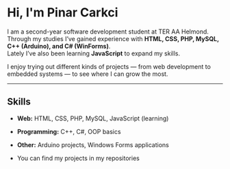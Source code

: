 # Hi, I'm Pinar Carkci

I am a second-year software development student at TER AA Helmond.  
Through my studies I’ve gained experience with **HTML, CSS, PHP, MySQL, C++ (Arduino), and C# (WinForms)**.  
Lately I’ve also been learning **JavaScript** to expand my skills.  

I enjoy trying out different kinds of projects — from web development to embedded systems — to see where I can grow the most.  

---

## Skills
- **Web:** HTML, CSS, PHP, MySQL, JavaScript (learning)  
- **Programming:** C++, C#, OOP basics  
- **Other:** Arduino projects, Windows Forms applications

- You can find my projects in my repositories
